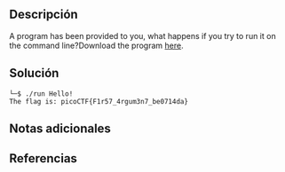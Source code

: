 ## Descripción
A program has been provided to you, what happens if you try to run it on the command line?Download the program [here](https://artifacts.picoctf.net/c/308/run).

## Solución
```bash()
└─$ ./run Hello!        
The flag is: picoCTF{F1r57_4rgum3n7_be0714da}  
```

## Notas adicionales

## Referencias 
